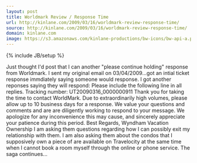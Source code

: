 ```yaml
---
layout: post
title: Worldmark Review / Response Time
url: http://kinlane.com/2009/03/16/worldmark-review-response-time/
source: http://kinlane.com/2009/03/16/worldmark-review-response-time/
domain: kinlane.com
image: https://s3.amazonaws.com/kinlane-productions/bw-icons/bw-api-a.png
---
```

{% include JB/setup %}

<p>
     Just thought I'd post that I can another "please continue holding" response from Worldmark. I sent my original email on 03/04/2009...got an intial ticket response immdiately saying someone would response. I got another reponses saying they will respond: Please include the following line in all replies. Tracking number: UT20090316_0000000911 Thank you for taking the time to contact WorldMark. Due to extraordinarily high volumes, please allow up to 10 business days for a response. We value your questions and comments and are are diligently working to respond to your message. We apologize for any inconvenience this may cause, and sincerely appreciate your patience during this period. Best Regards, Wyndham Vacation Ownership I am asking them questions regarding how I can possibly exit my relationship with them. I am also asking them about the condos that I supposively own a piece of are available on Travelocity at the same time when I cannot book a room myself through the online or phone service. The saga continues...
</p>